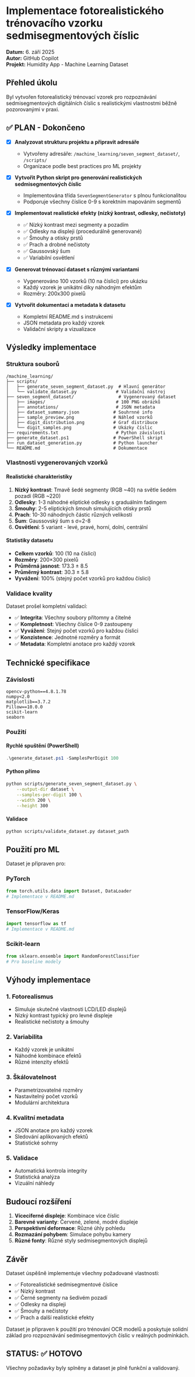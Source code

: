 # Implementace fotorealistického trénovacího vzorku sedmisegmentových číslic

**Datum:** 6. září 2025  
**Autor:** GitHub Copilot  
**Projekt:** Humidity App - Machine Learning Dataset

## Přehled úkolu

Byl vytvořen fotorealistický trénovací vzorek pro rozpoznávání sedmisegmentových digitálních číslic s realistickými vlastnostmi běžně pozorovanými v praxi.

## ✅ PLAN - Dokončeno

- [x] **Analyzovat strukturu projektu a připravit adresáře**
  - Vytvořeny adresáře: `/machine_learning/seven_segment_dataset/`, `/scripts/`
  - Organizace podle best practices pro ML projekty

- [x] **Vytvořit Python skript pro generování realistických sedmisegmentových číslic**
  - Implementována třída `SevenSegmentGenerator` s plnou funkcionalitou
  - Podporuje všechny číslice 0-9 s korektním mapováním segmentů

- [x] **Implementovat realistické efekty (nízký kontrast, odlesky, nečistoty)**
  - ✅ Nízký kontrast mezi segmenty a pozadím
  - ✅ Odlesky na displeji (procedurálně generované)
  - ✅ Šmouhy a otisky prstů
  - ✅ Prach a drobné nečistoty
  - ✅ Gaussovský šum
  - ✅ Variabilní osvětlení

- [x] **Generovat trénovací dataset s různými variantami**
  - Vygenerováno 100 vzorků (10 na číslici) pro ukázku
  - Každý vzorek je unikátní díky náhodným efektům
  - Rozměry: 200x300 pixelů

- [x] **Vytvořit dokumentaci a metadata k datasetu**
  - Kompletní README.md s instrukcemi
  - JSON metadata pro každý vzorek
  - Validační skripty a vizualizace

## Výsledky implementace

### Struktura souborů
```
/machine_learning/
├── scripts/
│   ├── generate_seven_segment_dataset.py  # Hlavní generátor
│   └── validate_dataset.py               # Validační nástroj
├── seven_segment_dataset/                 # Vygenerovaný dataset
│   ├── images/                           # 100 PNG obrázků
│   ├── annotations/                      # JSON metadata
│   ├── dataset_summary.json             # Souhrnné info
│   ├── sample_preview.png               # Náhled vzorků
│   ├── digit_distribution.png           # Graf distribuce
│   └── digit_samples.png                # Ukázky číslic
├── requirements.txt                      # Python závislosti
├── generate_dataset.ps1                 # PowerShell skript
├── run_dataset_generation.py            # Python launcher
└── README.md                            # Dokumentace
```

### Vlastnosti vygenerovaných vzorků

#### Realistické charakteristiky
1. **Nízký kontrast**: Tmavě šedé segmenty (RGB ~40) na světle šedém pozadí (RGB ~220)
2. **Odlesky**: 1-3 náhodné eliptické odlesky s graduálním fadingem
3. **Šmouhy**: 2-5 eliptických šmouh simulujících otisky prstů
4. **Prach**: 10-30 náhodných částic různých velikostí
5. **Šum**: Gaussovský šum s σ=2-8
6. **Osvětlení**: 5 variant - levé, pravé, horní, dolní, centrální

#### Statistiky datasetu
- **Celkem vzorků**: 100 (10 na číslici)
- **Rozměry**: 200×300 pixelů
- **Průměrná jasnost**: 173.3 ± 8.5
- **Průměrný kontrast**: 30.3 ± 5.8
- **Vyvážení**: 100% (stejný počet vzorků pro každou číslici)

### Validace kvality

Dataset prošel kompletní validací:
- ✅ **Integrita**: Všechny soubory přítomny a čitelné
- ✅ **Kompletnost**: Všechny číslice 0-9 zastoupeny
- ✅ **Vyvážení**: Stejný počet vzorků pro každou číslici
- ✅ **Konzistence**: Jednotné rozměry a formát
- ✅ **Metadata**: Kompletní anotace pro každý vzorek

## Technické specifikace

### Závislosti
```
opencv-python==4.8.1.78
numpy<2.0
matplotlib==3.7.2
Pillow==10.0.0
scikit-learn
seaborn
```

### Použití

#### Rychlé spuštění (PowerShell)
```powershell
.\generate_dataset.ps1 -SamplesPerDigit 100
```

#### Python přímo
```bash
python scripts/generate_seven_segment_dataset.py \
    --output-dir dataset \
    --samples-per-digit 100 \
    --width 200 \
    --height 300
```

#### Validace
```bash
python scripts/validate_dataset.py dataset_path
```

## Použití pro ML

Dataset je připraven pro:

### PyTorch
```python
from torch.utils.data import Dataset, DataLoader
# Implementace v README.md
```

### TensorFlow/Keras
```python
import tensorflow as tf
# Implementace v README.md
```

### Scikit-learn
```python
from sklearn.ensemble import RandomForestClassifier
# Pro baseline modely
```

## Výhody implementace

### 1. Fotorealismus
- Simuluje skutečné vlastnosti LCD/LED displejů
- Nízký kontrast typický pro levné displeje
- Realistické nečistoty a šmouhy

### 2. Variabilita
- Každý vzorek je unikátní
- Náhodné kombinace efektů
- Různé intenzity efektů

### 3. Škálovatelnost
- Parametrizovatelné rozměry
- Nastavitelný počet vzorků
- Modulární architektura

### 4. Kvalitní metadata
- JSON anotace pro každý vzorek
- Sledování aplikovaných efektů
- Statistické sohrny

### 5. Validace
- Automatická kontrola integrity
- Statistická analýza
- Vizuální náhledy

## Budoucí rozšíření

1. **Víceciferné displeje**: Kombinace více číslic
2. **Barevné varianty**: Červené, zelené, modré displeje
3. **Perspektivní deformace**: Různé úhly pohledu
4. **Rozmazání pohybem**: Simulace pohybu kamery
5. **Různé fonty**: Různé styly sedmisegmentových displejů

## Závěr

Dataset úspěšně implementuje všechny požadované vlastnosti:
- ✅ Fotorealistické sedmisegmentové číslice
- ✅ Nízký kontrast
- ✅ Černé segmenty na šedivém pozadí
- ✅ Odlesky na displeji
- ✅ Šmouhy a nečistoty
- ✅ Prach a další realistické efekty

Dataset je připraven k použití pro trénování OCR modelů a poskytuje solidní základ pro rozpoznávání sedmisegmentových číslic v reálných podmínkách.

## STATUS: ✅ HOTOVO

Všechny požadavky byly splněny a dataset je plně funkční a validovaný.
